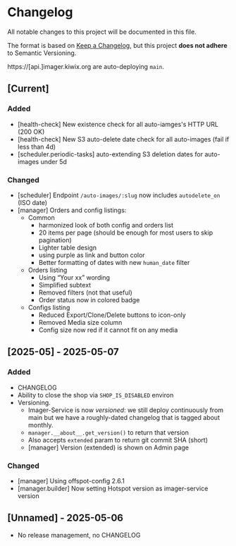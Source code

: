 # Changelog

All notable changes to this project will be documented in this file.

The format is based on [Keep a Changelog](https://keepachangelog.com/en/1.0.0/),
but this project **does not adhere** to Semantic Versioning.

https://[api.]imager.kiwix.org are auto-deploying `main`.

## [Current]

### Added

- [health-check] New existence check for all auto-iamges's HTTP URL (200 OK)
- [health-check] New S3 auto-delete date check for all auto-images (fail if less than 4d)
- [scheduler.periodic-tasks] auto-extending S3 deletion dates for auto-images under 5d

### Changed

- [scheduler] Endpoint `/auto-images/:slug` now includes `autodelete_on` (ISO date)
- [manager] Orders and config listings:
  - Common
    - harmonized look of both config and orders list
    - 20 items per page (should be enough for most users to skip pagination)
    - Lighter table design
    - using purple as link and button color
    - Better formatting of dates with new `human_date` filter
  - Orders listing
    - Using “Your xx” wording
    - Simplified subtext
    - Removed filters (not that useful)
    - Order status now in colored badge
  - Configs listing
    - Reduced Export/Clone/Delete buttons to icon-only
    - Removed Media size column
    - Config size now red if it cannot fit on any media

## [2025-05] - 2025-05-07

### Added

- CHANGELOG
- Ability to close the shop via `SHOP_IS_DISABLED` environ
- Versioning.
  - Imager-Service is now *versioned*: we still deploy continuously from main
    but we have a roughly-dated changelog that is tagged about monthly.
  - `manager.__about__.get_version()` to return that version
  - Also accepts `extended` param to return git commit SHA (short)
  - [manager] Version (extended) is shown on Admin page

### Changed

- [manager] Using offspot-config 2.6.1
- [manager.builder] Now setting Hotspot version as imager-service version

## [Unnamed] - 2025-05-06

- No release management, no CHANGELOG
